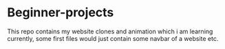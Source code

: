 # Beginner-projects
This repo contains my website clones and animation which i am learning currently, some first files would just contain some navbar of a website etc.
